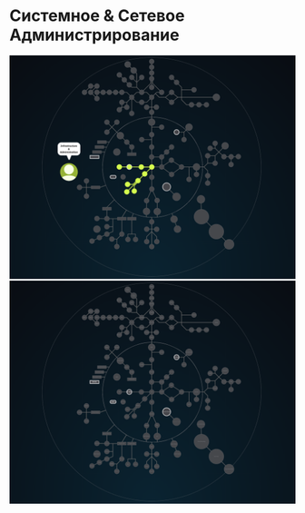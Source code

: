 # Системное & Сетевое Администрирование #


![infrastructure and admin branch](./infrastructure_and_administration.png)
![map Holy_Graph](../Holy_Graph.png)

